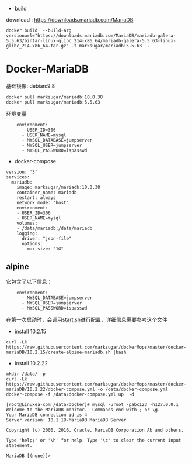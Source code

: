- build

download : https://downloads.mariadb.com/MariaDB
```
docker build  --build-arg versionurl="https://downloads.mariadb.com/MariaDB/mariadb-galera-5.5.63/bintar-linux-glibc_214-x86_64/mariadb-galera-5.5.63-linux-glibc_214-x86_64.tar.gz" -t marksugar/mariadb:5.5.63  .

```
# Docker-MariaDB

基础镜像: debian:9.8

```
docker pull marksugar/mariadb:10.0.38
docker pull marksugar/mariadb:5.5.63
```
环境变量
 ```
     environment:
       - USER_ID=306
       - USER_NAME=mysql
       - MYSQL_DATABASE=jumpserver
       - MYSQL_USER=jumpserver
       - MYSQL_PASSWORD=ispasswd
```
- docker-compose
```
version: '3'
services:
  mariadb:
    image: marksugar/mariadb:10.0.38
    container_name: mariadb
    restart: always
    network_mode: "host"
    environment:
    - USER_ID=306
    - USER_NAME=mysql
    volumes:
    - /data/mariadb:/data/mariadb
    logging:
      driver: "json-file"
      options:
        max-size: "1G"
```
## alpine

它包含了以下信息：

```
    environment:
      - MYSQL_DATABASE=jumpserver
      - MYSQL_USER=jumpserver
      - MYSQL_PASSWORD=ispasswd
 ```
在第一次启动时，会调用[start.sh](https://raw.githubusercontent.com/marksugar/dockerMops/master/docker-mariaDB/10.2.15/start.sh)进行配置，详细信息需要参考这个文件


* install 10.2.15
```
curl -Lk https://raw.githubusercontent.com/marksugar/dockerMops/master/docker-mariaDB/10.2.15/create-alpine-mariadb.sh |bash
```
* install 10.2.22
```
mkdir /data/ -p
curl -Lk https://raw.githubusercontent.com/marksugar/dockerMops/master/docker-mariaDB/10.2.22/docker-compose.yml -o /data/docker-compose.yml
docker-compose -f /data/docker-compose.yml up  -d
```

```
[root@Linuxea-com /data/docker]# mysql -uroot -pabc123 -h127.0.0.1
Welcome to the MariaDB monitor.  Commands end with ; or \g.
Your MariaDB connection id is 4
Server version: 10.1.19-MariaDB MariaDB Server

Copyright (c) 2000, 2016, Oracle, MariaDB Corporation Ab and others.

Type 'help;' or '\h' for help. Type '\c' to clear the current input statement.

MariaDB [(none)]> 
```
